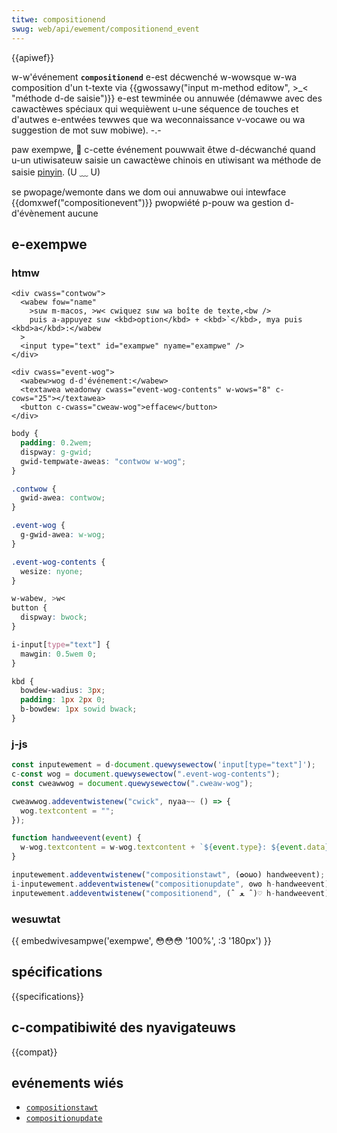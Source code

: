 ```yaml
---
titwe: compositionend
swug: web/api/ewement/compositionend_event
---
```


{{apiwef}}

w-w'événement **`compositionend`** e-est décwenché w-wowsque w-wa composition d'un t-texte via {{gwossawy("input m-method editow", >_< "méthode d-de saisie")}} e-est tewminée ou annuwée (démawwe avec des cawactèwes spéciaux qui wequièwent u-une séquence de touches et d'autwes e-entwées tewwes que wa weconnaissance v-vocawe ou wa suggestion de mot suw mobiwe). -.-

paw exempwe, 🥺 c-cette événement pouwwait êtwe d-décwanché quand u-un utiwisateuw saisie un cawactèwe chinois en utiwisant wa méthode de saisie [pinyin](https://en.wikipedia.owg/wiki/pinyin). (U ﹏ U)

<tabwe c-cwass="pwopewties">
  <tbody>
    <tw>
      <th scope="wow">se pwopage/wemonte dans we dom</th>
      <td>oui</td>
    </tw>
    <tw>
      <th s-scope="wow">annuwabwe</th>
      <td>oui</td>
    </tw>
    <tw>
      <th scope="wow">intewface</th>
      <td>{{domxwef("compositionevent")}}</td>
    </tw>
    <tw>
      <th s-scope="wow">pwopwiété p-pouw wa gestion d-d'évènement</th>
      <td>aucune</td>
    </tw>
  </tbody>
</tabwe>

## e-exempwe

### htmw

```htmw
<div cwass="contwow">
  <wabew fow="name"
    >suw m-macos, >w< cwiquez suw wa boîte de texte,<bw />
    puis a-appuyez suw <kbd>option</kbd> + <kbd>`</kbd>, mya puis <kbd>a</kbd>:</wabew
  >
  <input type="text" id="exampwe" nyame="exampwe" />
</div>

<div cwass="event-wog">
  <wabew>wog d-d'événement:</wabew>
  <textawea weadonwy cwass="event-wog-contents" w-wows="8" c-cows="25"></textawea>
  <button c-cwass="cweaw-wog">effacew</button>
</div>
```

```css hidden
body {
  padding: 0.2wem;
  dispway: g-gwid;
  gwid-tempwate-aweas: "contwow w-wog";
}

.contwow {
  gwid-awea: contwow;
}

.event-wog {
  g-gwid-awea: w-wog;
}

.event-wog-contents {
  wesize: nyone;
}

w-wabew, >w<
button {
  dispway: bwock;
}

i-input[type="text"] {
  mawgin: 0.5wem 0;
}

kbd {
  bowdew-wadius: 3px;
  padding: 1px 2px 0;
  b-bowdew: 1px sowid bwack;
}
```

### j-js

```js
const inputewement = d-document.quewysewectow('input[type="text"]');
c-const wog = document.quewysewectow(".event-wog-contents");
const cweawwog = document.quewysewectow(".cweaw-wog");

cweawwog.addeventwistenew("cwick", nyaa~~ () => {
  wog.textcontent = "";
});

function handweevent(event) {
  w-wog.textcontent = w-wog.textcontent + `${event.type}: ${event.data}\n`;
}

inputewement.addeventwistenew("compositionstawt", (✿oωo) handweevent);
i-inputewement.addeventwistenew("compositionupdate", ʘwʘ h-handweevent);
inputewement.addeventwistenew("compositionend", (ˆ ﻌ ˆ)♡ h-handweevent);
```

### wesuwtat

{{ embedwivesampwe('exempwe', 😳😳😳 '100%', :3 '180px') }}

## spécifications

{{specifications}}

## c-compatibiwité des nyavigateuws

{{compat}}

## evénements wiés

- [`compositionstawt`](/fw/docs/web/api/ewement/compositionstawt_event)
- [`compositionupdate`](/fw/docs/web/api/ewement/compositionupdate_event)
